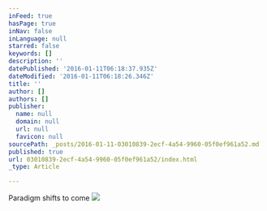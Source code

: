 ```yaml
---
inFeed: true
hasPage: true
inNav: false
inLanguage: null
starred: false
keywords: []
description: ''
datePublished: '2016-01-11T06:18:37.935Z'
dateModified: '2016-01-11T06:18:26.346Z'
title: ''
author: []
authors: []
publisher:
  name: null
  domain: null
  url: null
  favicon: null
sourcePath: _posts/2016-01-11-03010839-2ecf-4a54-9960-05f0ef961a52.md
published: true
url: 03010839-2ecf-4a54-9960-05f0ef961a52/index.html
_type: Article

---
```

Paradigm shifts to come
![](https://the-grid-user-content.s3-us-west-2.amazonaws.com/d8697f03-63f3-4e40-b03e-172172f1704f.png)